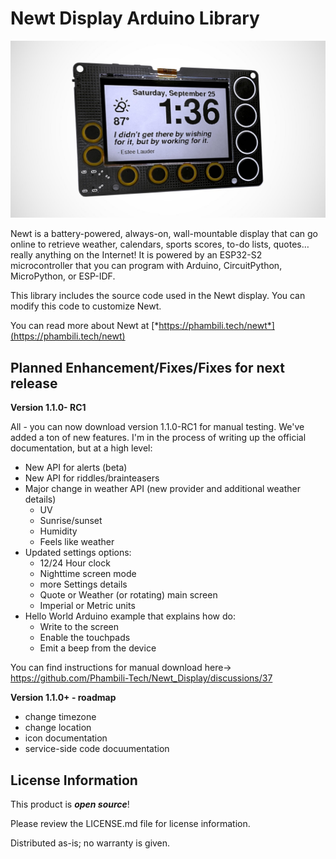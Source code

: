 Newt Display Arduino Library
========================================

![Newt](newt-angle-01_jpg_tile-xl.jpg)

Newt is a battery-powered, always-on, wall-mountable display that can go online to retrieve weather, calendars, sports scores, to-do lists, quotes…really anything on the Internet! It is powered by an ESP32-S2 microcontroller that you can program with Arduino, CircuitPython, MicroPython, or ESP-IDF.

This library includes the source code used in the Newt display. You can modify this code to customize Newt.

You can read more about Newt at [*https://phambili.tech/newt*](https://phambili.tech/newt)

Planned Enhancement/Fixes/Fixes for next release
---------------------------------------------

**Version 1.1.0- RC1**

All - you can now download version 1.1.0-RC1 for manual testing. We've added a ton of new features. I'm in the process of writing up the official documentation, but at a high level:

- New API for alerts (beta)
- New API for riddles/brainteasers
- Major change in weather API (new provider and additional weather details)
  - UV
  - Sunrise/sunset
  - Humidity
  - Feels like weather
- Updated settings options:
  - 12/24 Hour clock
  - Nighttime screen mode
  - more Settings details
  - Quote or Weather (or rotating) main screen
  - Imperial or Metric units
- Hello World Arduino example that explains how do:
  - Write to the screen
  - Enable the touchpads
  - Emit a beep from the device
  
You can find instructions for manual download here-> https://github.com/Phambili-Tech/Newt_Display/discussions/37 

**Version 1.1.0+ - roadmap**
- change timezone
- change location
- icon documentation
- service-side code docuumentation

License Information
-------------------

This product is _**open source**_! 

Please review the LICENSE.md file for license information. 


Distributed as-is; no warranty is given.
